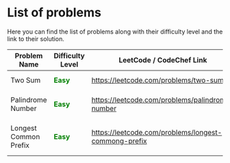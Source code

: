 # List of problems

Here you can find the list of problems along with their difficulty level and the link to their solution.

| Problem Name                                                             | Difficulty Level                                          | LeetCode / CodeChef Link                             | Solution                                                                                                                           |
|--------------------------------------------------------------------------|-----------------------------------------------------------|------------------------------------------------------|------------------------------------------------------------------------------------------------------------------------------------|
| Two Sum                                                                  | <span style="color: green; font-weight: bold">Easy</span> | https://leetcode.com/problems/two-sum                | [Two Sums Solution](https://github.com/pythonhubdev/lets_solve_problems/blob/main/Python/two_sum_lc.py)                            |
| Palindrome Number                                                        | <span style="color: green; font-weight: bold">Easy</span> | https://leetcode.com/problems/palindrome-number      | [Palindrome Number Solution](https://github.com/pythonhubdev/lets_solve_problems/blob/main/Python/palindrome_number_lc.py)         |
| Longest Common Prefix                                                    | <span style="color: green; font-weight: bold">Easy</span> | https://leetcode.com/problems/longest-commong-prefix | [Longest Common Prefix Solution](https://github.com/pythonhubdev/lets_solve_problems/blob/main/Python/longest_common_prefix_lc.py) |
